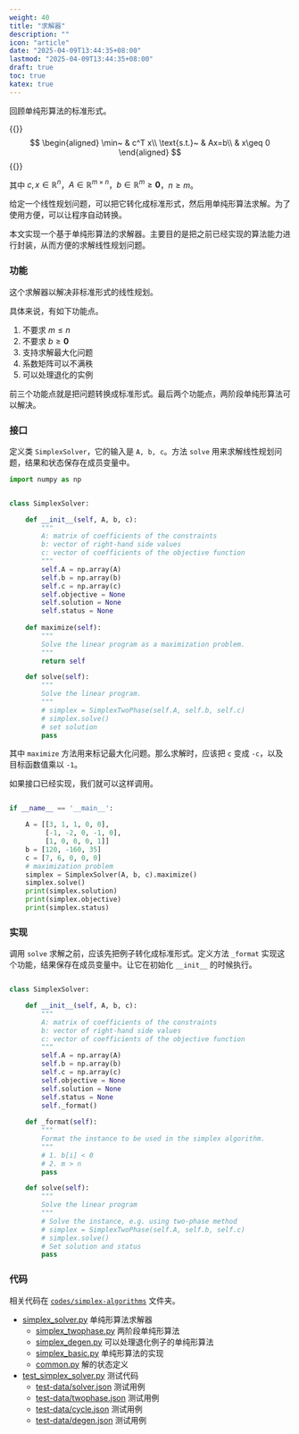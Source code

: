 ```yaml
---
weight: 40
title: "求解器"
description: ""
icon: "article"
date: "2025-04-09T13:44:35+08:00"
lastmod: "2025-04-09T13:44:35+08:00"
draft: true
toc: true
katex: true
---
```


回顾单纯形算法的标准形式。

{{<katex>}}
$$
\begin{aligned}
\min~ & c^T x\\
\text{s.t.}~ & Ax=b\\
& x\geq 0
\end{aligned}
$$
{{</katex>}}

其中 $c, x \in \mathbb{R}^n$，$A\in\mathbb{R}^{m\times n}$，$b\in\mathbb{R}^m \geq \mathbf{0}$，$n\geq m$。

给定一个线性规划问题，可以把它转化成标准形式，然后用单纯形算法求解。为了使用方便，可以让程序自动转换。

本文实现一个基于单纯形算法的求解器。主要目的是把之前已经实现的算法能力进行封装，从而方便的求解线性规划问题。

### 功能

这个求解器以解决非标准形式的线性规划。

具体来说，有如下功能点。

1. 不要求 $m \leq  n$
2. 不要求 $b\geq \mathbf{0}$
3. 支持求解最大化问题
4. 系数矩阵可以不满秩
5. 可以处理退化的实例

前三个功能点就是把问题转换成标准形式。最后两个功能点，两阶段单纯形算法可以解决。

### 接口

定义类 `SimplexSolver`，它的输入是 `A, b, c`。方法 `solve` 用来求解线性规划问题，结果和状态保存在成员变量中。

```python
import numpy as np


class SimplexSolver:

    def __init__(self, A, b, c):
        """
        A: matrix of coefficients of the constraints
        b: vector of right-hand side values
        c: vector of coefficients of the objective function
        """
        self.A = np.array(A)
        self.b = np.array(b)
        self.c = np.array(c)
        self.objective = None
        self.solution = None
        self.status = None
        
    def maximize(self):
        """
        Solve the linear program as a maximization problem.
        """
        return self

    def solve(self):
        """
        Solve the linear program. 
        """
        # simplex = SimplexTwoPhase(self.A, self.b, self.c)
        # simplex.solve()
        # set solution
        pass
```

其中 `maximize` 方法用来标记最大化问题。那么求解时，应该把 `c` 变成 `-c`，以及目标函数值乘以 `-1`。

如果接口已经实现，我们就可以这样调用。


```python

if __name__ == '__main__':

    A = [[3, 1, 1, 0, 0], 
         [-1, -2, 0, -1, 0], 
         [1, 0, 0, 0, 1]]
    b = [120, -160, 35]
    c = [7, 6, 0, 0, 0]
    # maximization problem
    simplex = SimplexSolver(A, b, c).maximize()
    simplex.solve()
    print(simplex.solution)
    print(simplex.objective)
    print(simplex.status)
```

### 实现

调用 `solve` 求解之前，应该先把例子转化成标准形式。定义方法 `_format` 实现这个功能，结果保存在成员变量中。让它在初始化 `__init__` 的时候执行。

```python

class SimplexSolver:

    def __init__(self, A, b, c):
        """
        A: matrix of coefficients of the constraints
        b: vector of right-hand side values
        c: vector of coefficients of the objective function
        """
        self.A = np.array(A)
        self.b = np.array(b)
        self.c = np.array(c)
        self.objective = None
        self.solution = None
        self.status = None
        self._format()
    
    def _format(self):
        """
        Format the instance to be used in the simplex algorithm.
        """
        # 1. b[i] < 0
        # 2. m > n
        pass

    def solve(self):
        """
        Solve the linear program
        """
        # Solve the instance, e.g. using two-phase method
        # simplex = SimplexTwoPhase(self.A, self.b, self.c)
        # simplex.solve()
        # Set solution and status
        pass
```

### 代码

相关代码在 [`codes/simplex-algorithms`](https://github.com/xianqiu/linear-programming/tree/main/codes/simplex-algorithms) 文件夹。

* [simplex_solver.py](https://github.com/xianqiu/linear-programming/blob/main/codes/simplex-algorithms/simplex_solver.py) 单纯形算法求解器
	* [simplex_twophase.py](https://github.com/xianqiu/linear-programming/blob/main/codes/simplex-algorithms/simplex_twophase.py) 两阶段单纯形算法
  * [simplex_degen.py](https://github.com/xianqiu/linear-programming/blob/main/codes/simplex-algorithms/simplex_degen.py) 可以处理退化例子的单纯形算法
  * [simplex_basic.py](https://github.com/xianqiu/linear-programming/blob/main/codes/simplex-algorithms/simplex_basic.py) 单纯形算法的实现
  * [common.py](https://github.com/xianqiu/linear-programming/blob/main/codes/simplex-algorithms/common.py) 解的状态定义
* [test_simplex_solver.py](https://github.com/xianqiu/linear-programming/blob/main/codes/simplex-algorithms/test_simplex_twophase.py) 测试代码
  * [test-data/solver.json](https://github.com/xianqiu/linear-programming/blob/main/codes/simplex-algorithms/test-data/solver.json) 测试用例
  * [test-data/twophase.json](https://github.com/xianqiu/linear-programming/blob/main/codes/simplex-algorithms/test-data/twophase.json) 测试用例
  * [test-data/cycle.json](https://github.com/xianqiu/linear-programming/blob/main/codes/simplex-algorithms/test-data/cycle.json) 测试用例
  * [test-data/degen.json](https://github.com/xianqiu/linear-programming/blob/main/codes/simplex-algorithms/test-data/degen.json)  测试用例

